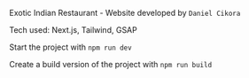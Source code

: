 Exotic Indian Restaurant - Website developed by `Daniel Cikora`

Tech used: Next.js, Tailwind, GSAP

Start the project with `npm run dev`

Create a build version of the project with `npm run build`
